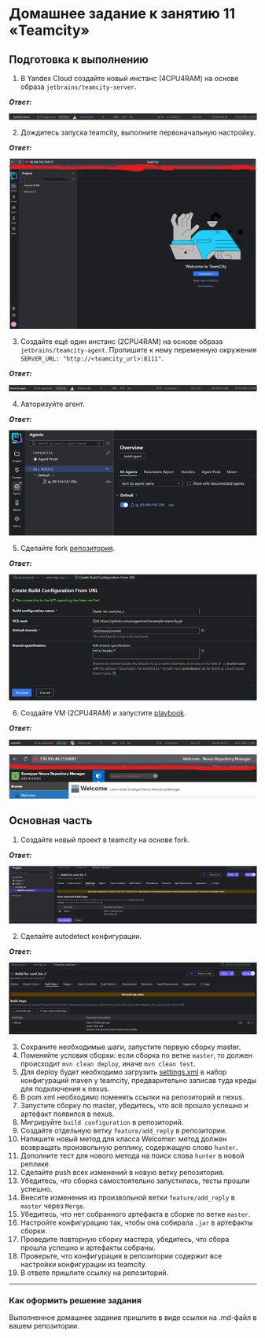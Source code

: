 # Домашнее задание к занятию 11 «Teamcity»

## Подготовка к выполнению

1. В Yandex Cloud создайте новый инстанс (4CPU4RAM) на основе образа `jetbrains/teamcity-server`.

***Ответ:***

![0.1.png](https://github.com/Liberaty/conf_hw_5/blob/main/img/0.1.png?raw=true)

2. Дождитесь запуска teamcity, выполните первоначальную настройку.

***Ответ:***

![0.2.png](https://github.com/Liberaty/conf_hw_5/blob/main/img/0.2.png?raw=true)

3. Создайте ещё один инстанс (2CPU4RAM) на основе образа `jetbrains/teamcity-agent`. Пропишите к нему переменную окружения `SERVER_URL: "http://<teamcity_url>:8111"`.

***Ответ:***

![0.3.png](https://github.com/Liberaty/conf_hw_5/blob/main/img/0.3.png?raw=true)

4. Авторизуйте агент.

***Ответ:***

![0.4.png](https://github.com/Liberaty/conf_hw_5/blob/main/img/0.4.png?raw=true)

5. Сделайте fork [репозитория](https://github.com/aragastmatb/example-teamcity).

***Ответ:***

![0.5.png](https://github.com/Liberaty/conf_hw_5/blob/main/img/0.5.png?raw=true)

6. Создайте VM (2CPU4RAM) и запустите [playbook](./infrastructure).

***Ответ:***

![0.6.1.png](https://github.com/Liberaty/conf_hw_5/blob/main/img/0.6.1.png?raw=true)

![0.6.2.png](https://github.com/Liberaty/conf_hw_5/blob/main/img/0.6.2.png?raw=true)

## Основная часть

1. Создайте новый проект в teamcity на основе fork.

***Ответ:***

![1.1.png](https://github.com/Liberaty/conf_hw_5/blob/main/img/1.1.png?raw=true)

2. Сделайте autodetect конфигурации.

***Ответ:***

![1.2.png](https://github.com/Liberaty/conf_hw_5/blob/main/img/1.2.png?raw=true)

3. Сохраните необходимые шаги, запустите первую сборку master.
4. Поменяйте условия сборки: если сборка по ветке `master`, то должен происходит `mvn clean deploy`, иначе `mvn clean test`.
5. Для deploy будет необходимо загрузить [settings.xml](./teamcity/settings.xml) в набор конфигураций maven у teamcity, предварительно записав туда креды для подключения к nexus.
6. В pom.xml необходимо поменять ссылки на репозиторий и nexus.
7. Запустите сборку по master, убедитесь, что всё прошло успешно и артефакт появился в nexus.
8. Мигрируйте `build configuration` в репозиторий.
9. Создайте отдельную ветку `feature/add_reply` в репозитории.
10. Напишите новый метод для класса Welcomer: метод должен возвращать произвольную реплику, содержащую слово `hunter`.
11. Дополните тест для нового метода на поиск слова `hunter` в новой реплике.
12. Сделайте push всех изменений в новую ветку репозитория.
13. Убедитесь, что сборка самостоятельно запустилась, тесты прошли успешно.
14. Внесите изменения из произвольной ветки `feature/add_reply` в `master` через `Merge`.
15. Убедитесь, что нет собранного артефакта в сборке по ветке `master`.
16. Настройте конфигурацию так, чтобы она собирала `.jar` в артефакты сборки.
17. Проведите повторную сборку мастера, убедитесь, что сбора прошла успешно и артефакты собраны.
18. Проверьте, что конфигурация в репозитории содержит все настройки конфигурации из teamcity.
19. В ответе пришлите ссылку на репозиторий.

---

### Как оформить решение задания

Выполненное домашнее задание пришлите в виде ссылки на .md-файл в вашем репозитории.